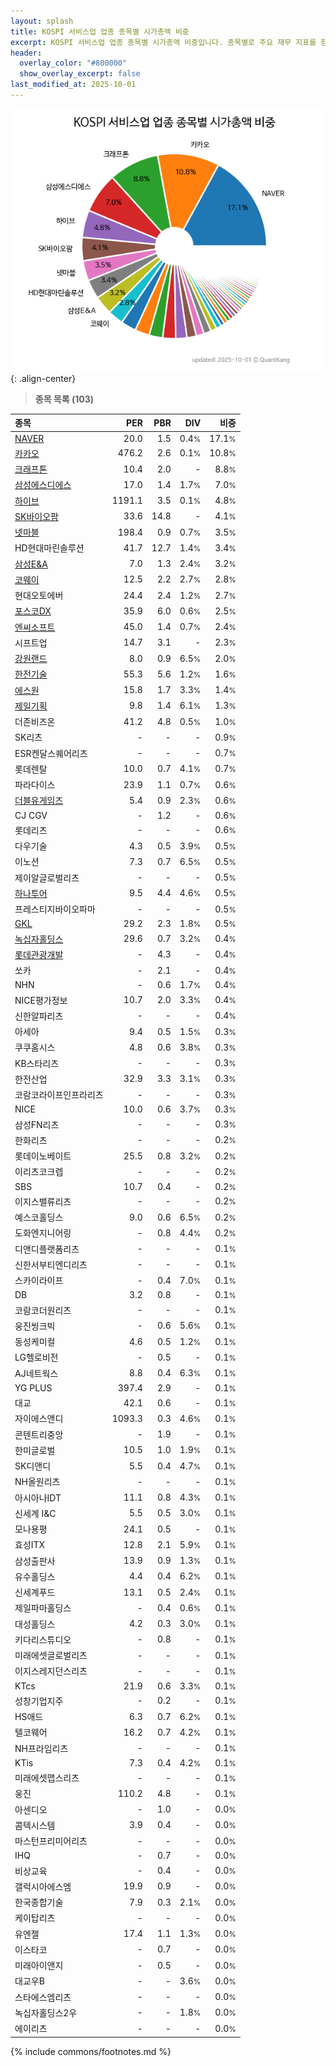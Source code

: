 ```yaml
---
layout: splash
title: KOSPI 서비스업 업종 종목별 시가총액 비중
excerpt: KOSPI 서비스업 업종 종목별 시가총액 비중입니다. 종목별로 주요 재무 지표를 함께 표시합니다.
header:
  overlay_color: "#800000"
  show_overlay_excerpt: false
last_modified_at: 2025-10-01
---
```



![KOSPI 서비스업 업종 종목별 시가총액 비중](/stats/sector/images/kospi_업종_서비스업_종목.png){: .align-center}


> **종목 목록 (103)**<a id="list"></a>

| **종목** | **PER** | **PBR** | **DIV** | **비중** |
| :------- | ------: | ------: | ------: | -------: |
| [NAVER](/035420/) | 20.0 | 1.5 | 0.4<small>%</small> | 17.1<small>%</small> |
| [카카오](/035720/) | 476.2 | 2.6 | 0.1<small>%</small> | 10.8<small>%</small> |
| [크래프톤](/259960/) | 10.4 | 2.0 | - | 8.8<small>%</small> |
| [삼성에스디에스](/018260/) | 17.0 | 1.4 | 1.7<small>%</small> | 7.0<small>%</small> |
| [하이브](/352820/) | 1191.1 | 3.5 | 0.1<small>%</small> | 4.8<small>%</small> |
| [SK바이오팜](/326030/) | 33.6 | 14.8 | - | 4.1<small>%</small> |
| [넷마블](/251270/) | 198.4 | 0.9 | 0.7<small>%</small> | 3.5<small>%</small> |
| HD현대마린솔루션 | 41.7 | 12.7 | 1.4<small>%</small> | 3.4<small>%</small> |
| [삼성E&A](/028050/) | 7.0 | 1.3 | 2.4<small>%</small> | 3.2<small>%</small> |
| [코웨이](/021240/) | 12.5 | 2.2 | 2.7<small>%</small> | 2.8<small>%</small> |
| 현대오토에버 | 24.4 | 2.4 | 1.2<small>%</small> | 2.7<small>%</small> |
| [포스코DX](/022100/) | 35.9 | 6.0 | 0.6<small>%</small> | 2.5<small>%</small> |
| [엔씨소프트](/036570/) | 45.0 | 1.4 | 0.7<small>%</small> | 2.4<small>%</small> |
| 시프트업 | 14.7 | 3.1 | - | 2.3<small>%</small> |
| [강원랜드](/035250/) | 8.0 | 0.9 | 6.5<small>%</small> | 2.0<small>%</small> |
| [한전기술](/052690/) | 55.3 | 5.6 | 1.2<small>%</small> | 1.6<small>%</small> |
| [에스원](/012750/) | 15.8 | 1.7 | 3.3<small>%</small> | 1.4<small>%</small> |
| [제일기획](/030000/) | 9.8 | 1.4 | 6.1<small>%</small> | 1.3<small>%</small> |
| 더존비즈온 | 41.2 | 4.8 | 0.5<small>%</small> | 1.0<small>%</small> |
| SK리츠 | - | - | - | 0.9<small>%</small> |
| ESR켄달스퀘어리츠 | - | - | - | 0.7<small>%</small> |
| 롯데렌탈 | 10.0 | 0.7 | 4.1<small>%</small> | 0.7<small>%</small> |
| 파라다이스 | 23.9 | 1.1 | 0.7<small>%</small> | 0.6<small>%</small> |
| [더블유게임즈](/192080/) | 5.4 | 0.9 | 2.3<small>%</small> | 0.6<small>%</small> |
| CJ CGV | - | 1.2 | - | 0.6<small>%</small> |
| 롯데리츠 | - | - | - | 0.6<small>%</small> |
| 다우기술 | 4.3 | 0.5 | 3.9<small>%</small> | 0.5<small>%</small> |
| 이노션 | 7.3 | 0.7 | 6.5<small>%</small> | 0.5<small>%</small> |
| 제이알글로벌리츠 | - | - | - | 0.5<small>%</small> |
| [하나투어](/039130/) | 9.5 | 4.4 | 4.6<small>%</small> | 0.5<small>%</small> |
| 프레스티지바이오파마 | - | - | - | 0.5<small>%</small> |
| [GKL](/114090/) | 29.2 | 2.3 | 1.8<small>%</small> | 0.5<small>%</small> |
| [녹십자홀딩스](/005250/) | 29.6 | 0.7 | 3.2<small>%</small> | 0.4<small>%</small> |
| [롯데관광개발](/032350/) | - | 4.3 | - | 0.4<small>%</small> |
| 쏘카 | - | 2.1 | - | 0.4<small>%</small> |
| NHN | - | 0.6 | 1.7<small>%</small> | 0.4<small>%</small> |
| NICE평가정보 | 10.7 | 2.0 | 3.3<small>%</small> | 0.4<small>%</small> |
| 신한알파리츠 | - | - | - | 0.4<small>%</small> |
| 아세아 | 9.4 | 0.5 | 1.5<small>%</small> | 0.3<small>%</small> |
| 쿠쿠홈시스 | 4.8 | 0.6 | 3.8<small>%</small> | 0.3<small>%</small> |
| KB스타리츠 | - | - | - | 0.3<small>%</small> |
| 한전산업 | 32.9 | 3.3 | 3.1<small>%</small> | 0.3<small>%</small> |
| 코람코라이프인프라리츠 | - | - | - | 0.3<small>%</small> |
| NICE | 10.0 | 0.6 | 3.7<small>%</small> | 0.3<small>%</small> |
| 삼성FN리츠 | - | - | - | 0.3<small>%</small> |
| 한화리츠 | - | - | - | 0.2<small>%</small> |
| 롯데이노베이트 | 25.5 | 0.8 | 3.2<small>%</small> | 0.2<small>%</small> |
| 이리츠코크렙 | - | - | - | 0.2<small>%</small> |
| SBS | 10.7 | 0.4 | - | 0.2<small>%</small> |
| 이지스밸류리츠 | - | - | - | 0.2<small>%</small> |
| 예스코홀딩스 | 9.0 | 0.6 | 6.5<small>%</small> | 0.2<small>%</small> |
| 도화엔지니어링 | - | 0.8 | 4.4<small>%</small> | 0.2<small>%</small> |
| 디앤디플랫폼리츠 | - | - | - | 0.1<small>%</small> |
| 신한서부티엔디리츠 | - | - | - | 0.1<small>%</small> |
| 스카이라이프 | - | 0.4 | 7.0<small>%</small> | 0.1<small>%</small> |
| DB | 3.2 | 0.8 | - | 0.1<small>%</small> |
| 코람코더원리츠 | - | - | - | 0.1<small>%</small> |
| 웅진씽크빅 | - | 0.6 | 5.6<small>%</small> | 0.1<small>%</small> |
| 동성케미컬 | 4.6 | 0.5 | 1.2<small>%</small> | 0.1<small>%</small> |
| LG헬로비전 | - | 0.5 | - | 0.1<small>%</small> |
| AJ네트웍스 | 8.8 | 0.4 | 6.3<small>%</small> | 0.1<small>%</small> |
| YG PLUS | 397.4 | 2.9 | - | 0.1<small>%</small> |
| 대교 | 42.1 | 0.6 | - | 0.1<small>%</small> |
| 자이에스앤디 | 1093.3 | 0.3 | 4.6<small>%</small> | 0.1<small>%</small> |
| 콘텐트리중앙 | - | 1.9 | - | 0.1<small>%</small> |
| 한미글로벌 | 10.5 | 1.0 | 1.9<small>%</small> | 0.1<small>%</small> |
| SK디앤디 | 5.5 | 0.4 | 4.7<small>%</small> | 0.1<small>%</small> |
| NH올원리츠 | - | - | - | 0.1<small>%</small> |
| 아시아나IDT | 11.1 | 0.8 | 4.3<small>%</small> | 0.1<small>%</small> |
| 신세계 I&C | 5.5 | 0.5 | 3.0<small>%</small> | 0.1<small>%</small> |
| 모나용평 | 24.1 | 0.5 | - | 0.1<small>%</small> |
| 효성ITX | 12.8 | 2.1 | 5.9<small>%</small> | 0.1<small>%</small> |
| 삼성출판사 | 13.9 | 0.9 | 1.3<small>%</small> | 0.1<small>%</small> |
| 유수홀딩스 | 4.4 | 0.4 | 6.2<small>%</small> | 0.1<small>%</small> |
| 신세계푸드 | 13.1 | 0.5 | 2.4<small>%</small> | 0.1<small>%</small> |
| 제일파마홀딩스 | - | 0.4 | 0.6<small>%</small> | 0.1<small>%</small> |
| 대성홀딩스 | 4.2 | 0.3 | 3.0<small>%</small> | 0.1<small>%</small> |
| 키다리스튜디오 | - | 0.8 | - | 0.1<small>%</small> |
| 미래에셋글로벌리츠 | - | - | - | 0.1<small>%</small> |
| 이지스레지던스리츠 | - | - | - | 0.1<small>%</small> |
| KTcs | 21.9 | 0.6 | 3.3<small>%</small> | 0.1<small>%</small> |
| 성창기업지주 | - | 0.2 | - | 0.1<small>%</small> |
| HS애드 | 6.3 | 0.7 | 6.2<small>%</small> | 0.1<small>%</small> |
| 텔코웨어 | 16.2 | 0.7 | 4.2<small>%</small> | 0.1<small>%</small> |
| NH프라임리츠 | - | - | - | 0.1<small>%</small> |
| KTis | 7.3 | 0.4 | 4.2<small>%</small> | 0.1<small>%</small> |
| 미래에셋맵스리츠 | - | - | - | 0.1<small>%</small> |
| 웅진 | 110.2 | 4.8 | - | 0.1<small>%</small> |
| 아센디오 | - | 1.0 | - | 0.0<small>%</small> |
| 콤텍시스템 | 3.9 | 0.4 | - | 0.0<small>%</small> |
| 마스턴프리미어리츠 | - | - | - | 0.0<small>%</small> |
| IHQ | - | 0.7 | - | 0.0<small>%</small> |
| 비상교육 | - | 0.4 | - | 0.0<small>%</small> |
| 갤럭시아에스엠 | 19.9 | 0.9 | - | 0.0<small>%</small> |
| 한국종합기술 | 7.9 | 0.3 | 2.1<small>%</small> | 0.0<small>%</small> |
| 케이탑리츠 | - | - | - | 0.0<small>%</small> |
| 유엔젤 | 17.4 | 1.1 | 1.3<small>%</small> | 0.0<small>%</small> |
| 이스타코 | - | 0.7 | - | 0.0<small>%</small> |
| 미래아이앤지 | - | 0.5 | - | 0.0<small>%</small> |
| 대교우B | - | - | 3.6<small>%</small> | 0.0<small>%</small> |
| 스타에스엠리츠 | - | - | - | 0.0<small>%</small> |
| 녹십자홀딩스2우 | - | - | 1.8<small>%</small> | 0.0<small>%</small> |
| 에이리츠 | - | - | - | 0.0<small>%</small> |

{% include commons/footnotes.md %}